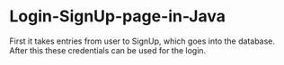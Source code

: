 # Login-SignUp-page-in-Java
First it takes entries from user to SignUp, which goes into the database. After this these credentials can be used for the login.
